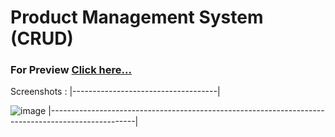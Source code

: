 # Product Management System (CRUD)

### For Preview [Click here...](https://vipulkr123.github.io/JS-CRUD-Practical/)

Screenshots :
|------------------------------------|

![image](https://user-images.githubusercontent.com/125361611/229786758-b1814821-ddd2-4917-9666-4f87ebaea1c5.png)
|---------------------------------------------------------------------------------------------------|

